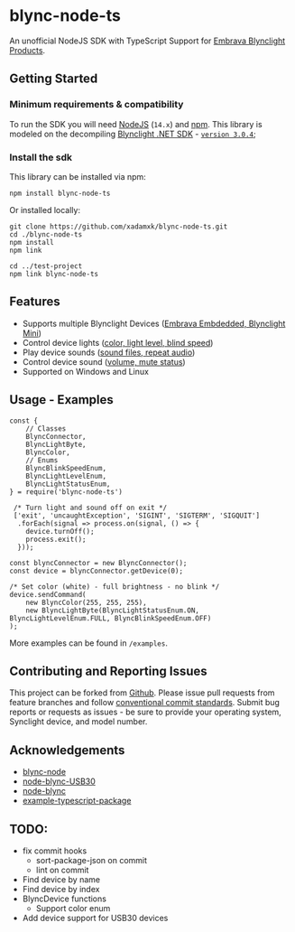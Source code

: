 # blync-node-ts

An unofficial NodeJS SDK with TypeScript Support for [Embrava Blynclight Products](https://embrava.com/collections/blynclight-series).

## Getting Started

### Minimum requirements & compatibility

To run the SDK you will need [NodeJS](https://nodejs.org/dist/latest-v14.x/) (`14.x`) and [npm](https://www.npmjs.com/package/npm). This library is modeled on the decompiling [Blynclight .NET SDK](https://embrava.com/pages/embrava-software-sdk) - [`version 3.0.4`](https://embrava.github.io/embrava/sdk/Embrava_SDK_For_Windows_v3.0.4.zip);

### Install the sdk

This library can be installed via npm:

```
npm install blync-node-ts
```

Or installed locally:

```
git clone https://github.com/xadamxk/blync-node-ts.git
cd ./blync-node-ts
npm install
npm link

cd ../test-project
npm link blync-node-ts
```

## Features

- Supports multiple Blynclight Devices ([Embrava Embdedded, Blynclight Mini](./src/classes/BlyncConnector.ts))
- Control device lights ([color, light level, blind speed](./src/classes/BlyncLightByte.ts))
- Play device sounds ([sound files, repeat audio](./src/classes/BlyncSoundOptionsByte.ts))
- Control device sound ([volume, mute status](./src/classes/BlyncSoundVolumeByte.ts))
- Supported on Windows and Linux

## Usage - Examples

```
const {
    // Classes
    BlyncConnector,
    BlyncLightByte,
    BlyncColor,
    // Enums
    BlyncBlinkSpeedEnum,
    BlyncLightLevelEnum,
    BlyncLightStatusEnum,
} = require('blync-node-ts')

 /* Turn light and sound off on exit */
 ['exit', 'uncaughtException', 'SIGINT', 'SIGTERM', 'SIGQUIT']
  .forEach(signal => process.on(signal, () => {
    device.turnOff();
    process.exit();
  }));

const blyncConnector = new BlyncConnector();
const device = blyncConnector.getDevice(0);

/* Set color (white) - full brightness - no blink */
device.sendCommand(
    new BlyncColor(255, 255, 255),
    new BlyncLightByte(BlyncLightStatusEnum.ON, BlyncLightLevelEnum.FULL, BlyncBlinkSpeedEnum.OFF)
);

```

More examples can be found in `/examples`.

## Contributing and Reporting Issues

This project can be forked from [Github](https://github.com/xadamxk/blync-node-ts). Please issue pull requests from feature branches and follow [conventional commit standards](https://www.conventionalcommits.org/en/v1.0.0/). Submit bug reports or requests as issues - be sure to provide your operating system, Synclight device, and model number.

## Acknowledgements

- [blync-node](https://github.com/Offbeatmammal/blync-node)
- [node-blync-USB30](https://github.com/julienstroheker/node-blync-USB30)
- [node-blync](https://github.com/justmoon/node-blync)
- [example-typescript-package](https://github.com/tomchen/example-typescript-package)

## TODO:

- fix commit hooks
  - sort-package-json on commit
  - lint on commit
- Find device by name
- Find device by index
- BlyncDevice functions
  - Support color enum
- Add device support for USB30 devices
